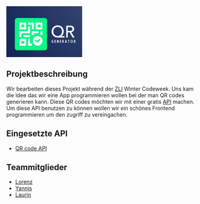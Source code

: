 <img alt="Logo Bild" src="./Resources/QR_Logo.png" width=200px>

## Projektbeschreibung

Wir bearbeiten dieses Projekt während der [ZLI](https://www.zli.ch/) Winter Codeweek. Uns kam die Idee das wir eine App programmieren wollen bei der man QR codes generieren kann. Diese QR codes möchten wir mit einer gratis [API](https://goqr.me/api/) machen. Um diese API benutzen zu können wollen wir ein schönes Frontend programmieren um den zugriff zu vereingachen.

## Eingesetzte API
- [QR code API](https://goqr.me/api/)

## Teammitglieder
- [Lorenz](https://github.com/Lorenzmueller2)
- [Yannis](https://github.com/yanniskuenzler)
- [Laurin](https://github.com/yutive)
